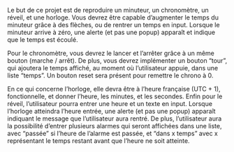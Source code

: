 Le but de ce projet est de reproduire un minuteur, un chronomètre, un réveil, et une horloge. Vous devrez être capable
d’augmenter le temps du minuteur grâce à des flèches, ou de rentrer un temps en input. Lorsque le minuteur arrive à
zéro, une alerte (et pas une popup) apparaît et indique que le temps est écoulé.

Pour le chronomètre, vous devrez le lancer et l’arrêter grâce à un même bouton (marche / arrêt). De plus, vous devrez
implémenter un bouton “tour”, qui ajoutera le temps affiché, au moment où l’utilisateur appuie, dans une liste “temps”.
Un bouton reset sera présent pour remettre le chrono à 0.

En ce qui concerne l’horloge, elle devra être à l’heure française (UTC + 1), fonctionnelle, et donner l’heure, les
minutes, et les secondes. Enfin pour le réveil, l’utilisateur pourra entrer une heure et un texte en input. Lorsque
l’horloge atteindra l’heure entrée, une alerte (et pas une popup) apparaît indiquant le message que l’utilisateur aura
rentré. De plus, l’utilisateur aura la possibilité d’entrer plusieurs alarmes qui seront affichées dans une liste, avec
“passée” si l’heure de l’alarme est passée, et “dans x temps” avec x représentant le temps restant avant que l’heure ne
soit atteinte.
